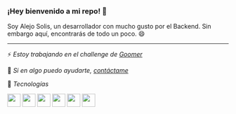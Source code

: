 ### ¡Hey bienvenido a mi repo! 👋
Soy Alejo Solis, un desarrollador con mucho gusto por el Backend. Sin embargo aquí, encontrarás de todo un poco. 😄

---

⚡ _Estoy trabajando en el challenge de [Goomer](https://github.com/ojeelafriend/job-dev-backend-interview)_

💬 _Si en algo puedo ayudarte, [contáctame](https://www.linkedin.com/in/alejo-solis/)_

🌱 _Tecnologías_

<img src="https://4.bp.blogspot.com/-_YSVTe2ekBU/XKMntJDH0ZI/AAAAAAAAXNk/3d48i_XShWwvoMNj0YJWp2J4_Woh9dzGgCLcBGAs/s1600/reactjs%2Btutorial.png" height=30 width=30/>   <img src="https://cdn.iconscout.com/icon/free/png-256/sass-226054.png" height=30 width=30/>  <img src="https://cdn.iconscout.com/icon/free/png-256/node-js-1174925.png" height=30 width=30/>  <img src="https://cdn.jsdelivr.net/npm/@programming-languages-logos/typescript@0.0.0/typescript_256x256.png" height=30 width=30/>    <img src="https://davidrengifo.files.wordpress.com/2017/09/mongodb-logo.png" height=30 width=30/>  <img src="https://cdn.iconscout.com/icon/free/png-256/postgresql-226047.png" height=30 width=30/>

<!--
**ojeelafriend/ojeelafriend** is a ✨ _special_ ✨ repository because its `README.md` (this file) appears on your GitHub profile.

Here are some ideas to get you started:

- 🔭 I’m currently working on ...
- 🌱 I’m currently learning ...
- 👯 I’m looking to collaborate on ...
- 🤔 I’m looking for help with ...
- 💬 Ask me about ...
- 📫 How to reach me: ...
- 😄 Pronouns: ...
- ⚡ Fun fact: ...
-->
